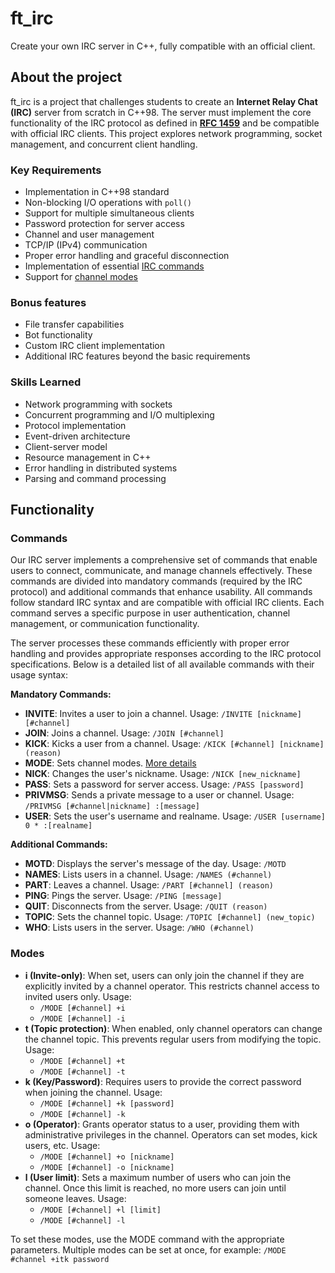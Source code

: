 # ft_irc
Create your own IRC server in C++, fully compatible with an official client.

## About the project
ft_irc is a project that challenges students to create an **Internet Relay Chat (IRC)** server from scratch in C++98. The server must implement the core functionality of the IRC protocol as defined in **[RFC 1459](https://www.rfc-editor.org/rfc/rfc1459.html)** and be compatible with official IRC clients. This project explores network programming, socket management, and concurrent client handling.

### Key Requirements
- Implementation in C++98 standard
- Non-blocking I/O operations with `poll()`
- Support for multiple simultaneous clients
- Password protection for server access
- Channel and user management
- TCP/IP (IPv4) communication
- Proper error handling and graceful disconnection
- Implementation of essential [IRC commands](#commands)
- Support for [channel modes](#modes)

### Bonus features
- File transfer capabilities
- Bot functionality
- Custom IRC client implementation
- Additional IRC features beyond the basic requirements

### Skills Learned
- Network programming with sockets
- Concurrent programming and I/O multiplexing
- Protocol implementation
- Event-driven architecture
- Client-server model
- Resource management in C++
- Error handling in distributed systems
- Parsing and command processing

## Functionality
### Commands
Our IRC server implements a comprehensive set of commands that enable users to connect, communicate, and manage channels effectively. These commands are divided into mandatory commands (required by the IRC protocol) and additional commands that enhance usability. All commands follow standard IRC syntax and are compatible with official IRC clients. Each command serves a specific purpose in user authentication, channel management, or communication functionality.

The server processes these commands efficiently with proper error handling and provides appropriate responses according to the IRC protocol specifications. Below is a detailed list of all available commands with their usage syntax:

**Mandatory Commands:**
- **INVITE**: Invites a user to join a channel. Usage: `/INVITE [nickname] [#channel]`
- **JOIN**: Joins a channel. Usage: `/JOIN [#channel]`
- **KICK**: Kicks a user from a channel. Usage: `/KICK [#channel] [nickname] (reason)`
- **MODE**: Sets channel modes. [More details](#implemented-modes)
- **NICK**: Changes the user's nickname. Usage: `/NICK [new_nickname]`
- **PASS**: Sets a password for server access. Usage: `/PASS [password]`
- **PRIVMSG**: Sends a private message to a user or channel. Usage: `/PRIVMSG [#channel|nickname] :[message]`
- **USER**: Sets the user's username and realname. Usage: `/USER [username] 0 * :[realname]`

**Additional Commands:**
- **MOTD**: Displays the server's message of the day. Usage: `/MOTD`
- **NAMES**: Lists users in a channel. Usage: `/NAMES (#channel)`
- **PART**: Leaves a channel. Usage: `/PART [#channel] (reason)`
- **PING**: Pings the server. Usage: `/PING [message]`
- **QUIT**: Disconnects from the server. Usage: `/QUIT (reason)`
- **TOPIC**: Sets the channel topic. Usage: `/TOPIC [#channel] (new_topic)`
- **WHO**: Lists users in the server. Usage: `/WHO (#channel)`

### Modes
- **i (Invite-only)**: When set, users can only join the channel if they are explicitly invited by a channel operator. This restricts channel access to invited users only. Usage:
	- `/MODE [#channel] +i`
	- `/MODE [#channel] -i`
- **t (Topic protection)**: When enabled, only channel operators can change the channel topic. This prevents regular users from modifying the topic. Usage:
	- `/MODE [#channel] +t`
	- `/MODE [#channel] -t`
- **k (Key/Password)**: Requires users to provide the correct password when joining the channel. Usage:
	- `/MODE [#channel] +k [password]`
	- `/MODE [#channel] -k`
- **o (Operator)**: Grants operator status to a user, providing them with administrative privileges in the channel. Operators can set modes, kick users, etc. Usage:
	- `/MODE [#channel] +o [nickname]`
	- `/MODE [#channel] -o [nickname]`
- **l (User limit)**: Sets a maximum number of users who can join the channel. Once this limit is reached, no more users can join until someone leaves. Usage:
	- `/MODE [#channel] +l [limit]`
	- `/MODE [#channel] -l`

To set these modes, use the MODE command with the appropriate parameters. Multiple modes can be set at once, for example: `/MODE #channel +itk password`

